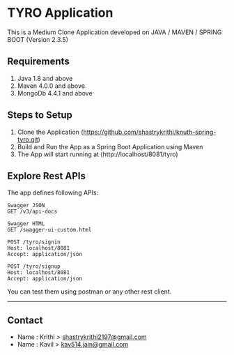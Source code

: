 # TYRO Application
This is a Medium Clone Application developed on JAVA / MAVEN / SPRING BOOT (Version 2.3.5)
## Requirements
1. Java 1.8 and above
2. Maven 4.0.0 and above
3. MongoDb 4.4.1 and above
## Steps to Setup
1. Clone the Application (https://github.com/shastrykrithi/knuth-spring-tyro.git)
2. Build and Run the App as a Spring Boot Application using Maven
3. The App will start running at (http://localhost/8081/tyro)
## Explore Rest APIs
The app defines following APIs:
>
    Swagger JSON
    GET /v3/api-docs
    
    Swagger HTML
    GET /swagger-ui-custom.html
   
    POST /tyro/signin
    Host: localhost/8081
    Accept: application/json
    
    POST /tyro/signup
    Host: localhost/8081
    Accept: application/json
    
You can test them using postman or any other rest client.

---
## Contact
- Name : Krithi > shastrykrithi2197@gmail.com
- Name : Kavil > kav514.jain@gmail.com


